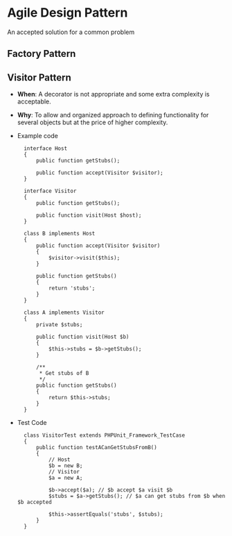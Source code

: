 # Agile Design Pattern
An accepted solution for a common problem

## Factory Pattern

## Visitor Pattern
- **When**: A decorator is not appropriate and some extra complexity is acceptable.
- **Why**: To allow and organized approach to defining functionality for several objects but at the price of higher complexity.
- Example code

		interface Host
		{
			public function getStubs();
			
			public function accept(Visitor $visitor);
		}

		interface Visitor
		{
			public function getStubs();
		
			public function visit(Host $host);
		}
		
		class B implements Host
		{
			public function accept(Visitor $visitor)
			{
				$visitor->visit($this);
			}
			
			public function getStubs()
			{
				return 'stubs';
			}
		}
		
		class A implements Visitor
		{
			private $stubs;
			
			public function visit(Host $b)
			{
				$this->stubs = $b->getStubs();
			}
			
			/**
			 * Get stubs of B
			 */
			public function getStubs()
			{
				return $this->stubs;
			}
		}
		
- Test Code

		class VisitorTest extends PHPUnit_Framework_TestCase
		{
			public function testACanGetStubsFromB()
			{
				// Host
				$b = new B;
				// Visitor
				$a = new A;
				
				$b->accept($a); // $b accept $a visit $b
				$stubs = $a->getStubs(); // $a can get stubs from $b when $b accepted
				
				$this->assertEquals('stubs', $stubs);
			}
		}
	
	
